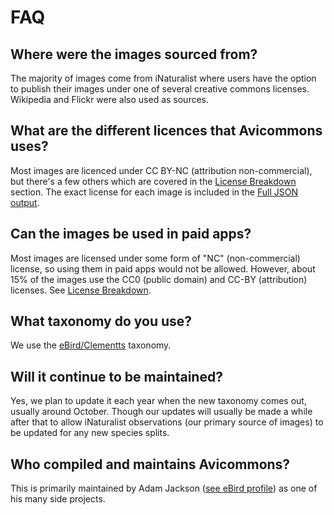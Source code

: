 # FAQ

## Where were the images sourced from?

The majority of images come from iNaturalist where users have the option to publish their images under one of several creative commons licenses. Wikipedia and Flickr were also used as sources.

## What are the different licences that Avicommons uses?

Most images are licenced under CC BY-NC (attribution non-commercial), but there's a few others which are covered in the [License Breakdown](https://github.com/rawcomposition/avicommons/tree/main?tab=readme-ov-file#1-full-version) section. The exact license for each image is included in the [Full JSON output](https://github.com/rawcomposition/avicommons/tree/main?tab=readme-ov-file#1-full-version).

## Can the images be used in paid apps?

Most images are licensed under some form of "NC" (non-commercial) license, so using them in paid apps would not be allowed. However, about 15% of the images use the CC0 (public domain) and CC-BY (attribution) licenses. See [License Breakdown](https://github.com/rawcomposition/avicommons/tree/main?tab=readme-ov-file#1-full-version).

## What taxonomy do you use?

We use the [eBird/Clementts](https://www.birds.cornell.edu/clementschecklist/introduction/updateindex/october-2024/2024-citation-checklist-downloads) taxonomy.

## Will it continue to be maintained?

Yes, we plan to update it each year when the new taxonomy comes out, usually around October. Though our updates will usually be made a while after that to allow iNaturalist observations (our primary source of images) to be updated for any new species splits.

## Who compiled and maintains Avicommons?

This is primarily maintained by Adam Jackson ([see eBird profile](https://ebird.org/profile/NzMwMzI1/world)) as one of his many side projects.
